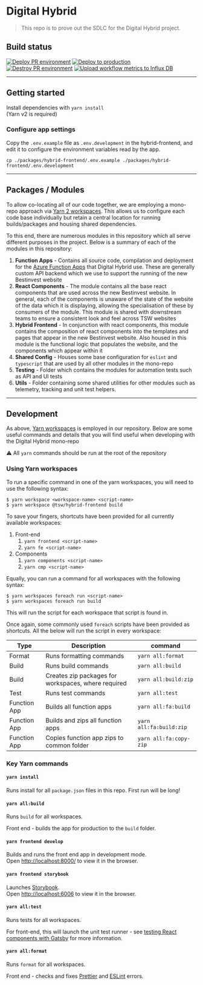 # Digital Hybrid

> This repo is to prove out the SDLC for the Digital Hybrid project.

## Build status

[![Deploy PR environment](https://github.com/TSWDTS/digital-hybrid/actions/workflows/deploy-pr.yml/badge.svg)](https://github.com/TSWDTS/digital-hybrid/actions/workflows/deploy-pr.yml)
[![Deploy to production](https://github.com/TSWDTS/digital-hybrid/actions/workflows/deploy-to-prod.yml/badge.svg)](https://github.com/TSWDTS/digital-hybrid/actions/workflows/deploy-to-prod.yml)
[![Destroy PR environment](https://github.com/TSWDTS/digital-hybrid/actions/workflows/destroy-pr.yaml/badge.svg)](https://github.com/TSWDTS/digital-hybrid/actions/workflows/destroy-pr.yaml)
[![Upload workflow metrics to Influx DB](https://github.com/TSWDTS/digital-hybrid/actions/workflows/upload-to-influx.yml/badge.svg)](https://github.com/TSWDTS/digital-hybrid/actions/workflows/upload-to-influx.yml)

---

## Getting started

Install dependencies with `yarn install`  
(Yarn v2 is required)

### Configure app settings

Copy the `.env.example` file as `.env.development` in the hybrid-frontend, and edit it to configure the environment variables read by the app.

    cp ./packages/hybrid-frontend/.env.example ./packages/hybrid-frontend/.env.development

---
## Packages  / Modules
To allow co-locating all of our code together, we are employing a mono-repo approach via [Yarn 2 workspaces](https://yarnpkg.com/features/workspaces). This allows us to configure each code base individually but retain a central location for running builds/packages and housing shared dependencies.

To this end, there are numerous modules in this repository which all serve different purposes in the project. Below is a summary of each of the modules in this repository:
1. **Function Apps** - Contains all source code, compilation and deployment for the [Azure Function Apps](https://docs.microsoft.com/en-gb/azure/azure-functions/functions-reference) that Digital Hybrid use. These are generally custom API backend which we use to support the running of the new Bestinvest website
1. **React Components** - The module contains all the base react components that are used across the new Bestinvest website. In general, each of the components is unaware of the state of the website of the data which it is displaying, allowing the specialisation of these by consumers of the module. This module is shared with downstream teams to ensure a consistent look and feel across TSW websites
1. **Hybrid Frontend** - In conjunction with react components, this module contains the composition of react components into the templates and pages that appear in the new Bestinvest website. Also housed in this module is the functional logic that populates the website, and the components which appear within it
1. **Shared Config** - Houses some base configuration for `eslint` and `typescript` that are used by all other modules in the mono-repo
1. **Testing** - Folder which contains the modules for automation tests such as API and UI tests
1. **Utils** - Folder containing some shared utilities for other modules such as telemetry, tracking and unit test helpers.

---

## Development
As above, [Yarn workspaces](https://yarnpkg.com/features/workspaces) is employed in our repository. Below are some useful commands and details that you will find useful when developing with the Digital Hybrid mono-repo 

:warning: All `yarn` commands should be run at the root of the repository

### Using Yarn workspaces

To run a specific command in one of the yarn workspaces, you will need to use the following syntax:

```
$ yarn workspace <workspace-name> <script-name>
$ yarn workspace @tsw/hybrid-frontend build
```

To save your fingers, shortcuts have been provided for all currently available workspaces:

1. Front-end
   1. `yarn frontend <script-name>`
   1. `yarn fe <script-name>`
1. Components
   1. `yarn components <script-name>`
   1. `yarn cmp <script-name>`

Equally, you can run a command for all workspaces with the following syntax:

```
$ yarn workspaces foreach run <script-name>
$ yarn workspaces foreach run build
```

This will run the script for each workspace that script is found in.

Once again, some commonly used `foreach` scripts have been provided as shortcuts. All the below will run the script in every workspace:

| Type         | Description                                         | command                 |
| ------------ | --------------------------------------------------- | ----------------------- |
| Format       | Runs formatting commands                            | `yarn all:format`       |
| Build        | Runs build commands                                 | `yarn all:build`        |
| Build        | Creates zip packages for workspaces, where required | `yarn all:build:zip`    |
| Test         | Runs test commands                                  | `yarn all:test`         |
| Function App | Builds all function apps                            | `yarn all:fa:build`     |
| Function App | Builds and zips all function apps                   | `yarn all:fa:build:zip` |
| Function App | Copies function app zips to common folder           | `yarn all:fa:copy-zip`  |

### Key Yarn commands

#### `yarn install`

Runs install for all `package.json` files in this repo. First run will be long!

#### `yarn all:build`

Runs `build` for all workspaces.

Front end - builds the app for production to the `build` folder.

#### `yarn frontend develop`

Builds and runs the front end app in development mode.  
Open [http://localhost:8000/](http://localhost:8000/) to view it in the browser.

#### `yarn frontend storybook`

Launches [Storybook](https://storybook.js.org/).  
Open [http://localhost:6006](http://localhost:6006) to view it in the browser.

#### `yarn all:test`

Runs tests for all workspaces.

For front-end, this will launch the unit test runner - see [testing React components with Gatsby](https://www.gatsbyjs.com/docs/how-to/testing/testing-react-components/) for more information.

#### `yarn all:format`

Runs `format` for all workspaces.

Front end - checks and fixes [Prettier](https://prettier.io/) and [ESLint](https://eslint.org/) errors.
